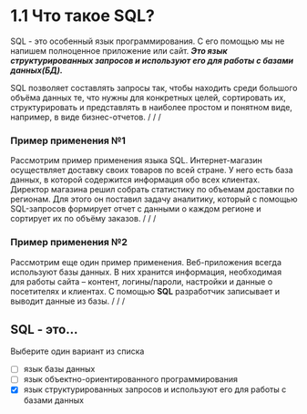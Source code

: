 # 1.1 Что такое SQL?

  
  
SQL - это особенный язык программирования. С его помощью мы не напишем полноценное приложение или сайт. _**Это язык структурированных запросов и используют его для работы с базами данных(БД).**_ 

SQL позволяет составлять запросы так, чтобы находить среди большого объёма данных те, что нужны для конкретных целей, сортировать их, структурировать и представлять в наиболее простом и понятном виде, например, в виде бизнес-отчетов.
/
/
/
### Пример применения №1

Рассмотрим пример применения языка SQL. Интернет-магазин осуществляет доставку своих товаров по всей стране. У него есть база данных, в которой содержится информация обо всех клиентах. Директор магазина решил собрать статистику по объемам доставки по регионам. Для этого он поставил задачу аналитику, который с помощью SQL-запросов формирует отчет с данными о каждом регионе и сортирует их по объёму заказов.
/
/
/
### Пример применения №2

Рассмотрим еще один пример применения. Веб-приложения всегда используют базы данных. В них хранится информация, необходимая для работы сайта – контент, логины/пароли, настройки и данные о посетителях и клиентах. С помощью **SQL** разработчик записывает и выводит данные из базы.
/
/
/
## SQL - это...

Выберите один вариант из списка

 -  [ ] язык базы данных
 -  [ ] язык объектно-ориентированного программирования
 -  [x] язык структурированных запросов и используют его для работы с базами данных
